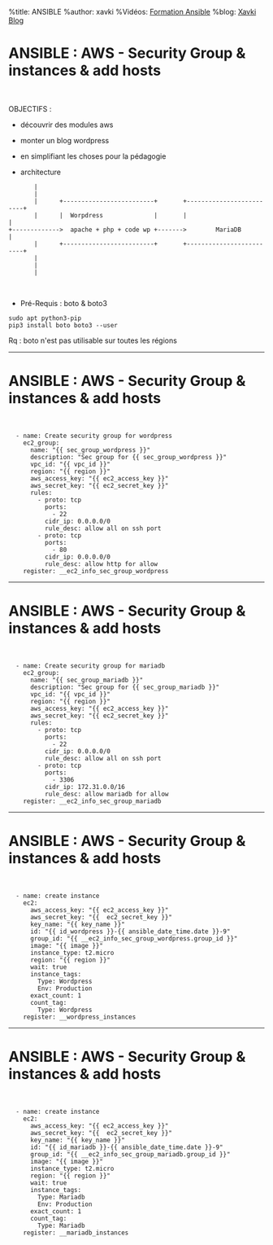 %title: ANSIBLE
%author: xavki
%Vidéos: [Formation Ansible](https://www.youtube.com/playlist?list=PLn6POgpklwWoCpLKOSw3mXCqbRocnhrh-)
%blog: [Xavki Blog](https://xavki.blog)


# ANSIBLE : AWS - Security Group & instances & add hosts

<br>

OBJECTIFS : 

* découvrir  des modules aws

* monter un blog wordpress

* en simplifiant les choses pour la pédagogie

* architecture


```
       |
       |
       |      +-------------------------+       +-------------------------+
       |      |  Worpdress              |       |                         |
+------------->  apache + php + code wp +------->        MariaDB          |
       |      +-------------------------+       +-------------------------+
       |
       |
       |
```


<br>

* Pré-Requis : boto & boto3

```
sudo apt python3-pip
pip3 install boto boto3 --user
```

Rq : boto n'est pas utilisable sur toutes les régions

-----------------------------------------------------------------------------------------------------

# ANSIBLE : AWS - Security Group & instances & add hosts


<br>

```
  - name: Create security group for wordpress
    ec2_group:
      name: "{{ sec_group_wordpress }}"
      description: "Sec group for {{ sec_group_wordpress }}"
      vpc_id: "{{ vpc_id }}"
      region: "{{ region }}"
      aws_access_key: "{{ ec2_access_key }}"
      aws_secret_key: "{{ ec2_secret_key }}"
      rules:
        - proto: tcp
          ports:
            - 22
          cidr_ip: 0.0.0.0/0
          rule_desc: allow all on ssh port
        - proto: tcp
          ports:
            - 80
          cidr_ip: 0.0.0.0/0
          rule_desc: allow http for allow
    register: __ec2_info_sec_group_wordpress
```


-----------------------------------------------------------------------------------------------------

# ANSIBLE : AWS - Security Group & instances & add hosts

<br>

```
  - name: Create security group for mariadb
    ec2_group:
      name: "{{ sec_group_mariadb }}"
      description: "Sec group for {{ sec_group_mariadb }}"
      vpc_id: "{{ vpc_id }}"
      region: "{{ region }}"
      aws_access_key: "{{ ec2_access_key }}"
      aws_secret_key: "{{ ec2_secret_key }}"
      rules:
        - proto: tcp
          ports:
            - 22
          cidr_ip: 0.0.0.0/0
          rule_desc: allow all on ssh port
        - proto: tcp
          ports:
            - 3306
          cidr_ip: 172.31.0.0/16
          rule_desc: allow mariadb for allow
    register: __ec2_info_sec_group_mariadb
```


-----------------------------------------------------------------------------------------------------

# ANSIBLE : AWS - Security Group & instances & add hosts


<br>

```
  - name: create instance
    ec2:
      aws_access_key: "{{ ec2_access_key }}"
      aws_secret_key: "{{  ec2_secret_key }}"
      key_name: "{{ key_name }}"
      id: "{{ id_wordpress }}-{{ ansible_date_time.date }}-9"
      group_id: "{{ __ec2_info_sec_group_wordpress.group_id }}"
      image: "{{ image }}"
      instance_type: t2.micro
      region: "{{ region }}"
      wait: true
      instance_tags:
        Type: Wordpress
        Env: Production
      exact_count: 1
      count_tag:
        Type: Wordpress
    register: __wordpress_instances
```

-----------------------------------------------------------------------------------------------------

# ANSIBLE : AWS - Security Group & instances & add hosts


<br>

```
  - name: create instance
    ec2:
      aws_access_key: "{{ ec2_access_key }}"
      aws_secret_key: "{{  ec2_secret_key }}"
      key_name: "{{ key_name }}"
      id: "{{ id_mariadb }}-{{ ansible_date_time.date }}-9"
      group_id: "{{ __ec2_info_sec_group_mariadb.group_id }}"
      image: "{{ image }}"
      instance_type: t2.micro
      region: "{{ region }}"
      wait: true
      instance_tags:
        Type: Mariadb
        Env: Production
      exact_count: 1
      count_tag:
        Type: Mariadb
    register: __mariadb_instances
```
